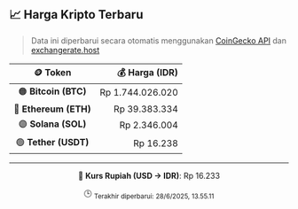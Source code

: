 

<!-- HARGA_KRIPTO -->
## 📈 Harga Kripto Terbaru

> Data ini diperbarui secara otomatis menggunakan [CoinGecko API](https://www.coingecko.com/) dan [exchangerate.host](https://exchangerate.host/)

<div align="center">

| 🪙 Token | 💰 Harga (IDR) |
|:------:|---------------:|
| 🟠 **Bitcoin (BTC)**   | Rp 1.744.026.020 |
| 🔵 **Ethereum (ETH)**  | Rp 39.383.334 |
| 🟣 **Solana (SOL)**    | Rp 2.346.004 |
| 🟢 **Tether (USDT)**   | Rp 16.238 |

---

💱 **Kurs Rupiah (USD → IDR)**: Rp 16.233

🕒 <sub>Terakhir diperbarui: 28/6/2025, 13.55.11</sub>

</div>
<!-- /HARGA_KRIPTO -->